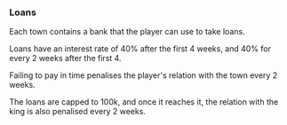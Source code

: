 ### Loans

Each town contains a bank that the player can use to take loans.

Loans have an interest rate of 40% after the first 4 weeks, and 40% for every
2 weeks after the first 4.

Failing to pay in time penalises the player's relation with the town every 2 weeks.

The loans are capped to 100k, and once it reaches it, 
the relation with the king is also penalised every 2 weeks.
